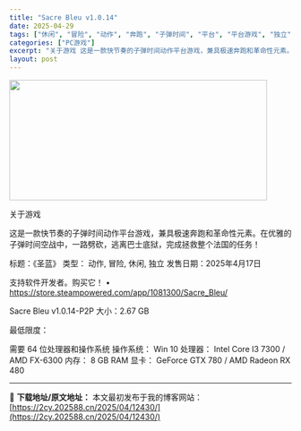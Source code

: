 ```yaml
---
title: "Sacre Bleu v1.0.14"
date: 2025-04-29
tags: ["休闲", "冒险", "动作", "奔跑", "子弹时间", "平台", "平台游戏", "独立", "节奏", "软件"]
categories: ["PC游戏"]
excerpt: "关于游戏 这是一款快节奏的子弹时间动作平台游戏，兼具极速奔跑和革命性元素。在优雅的子弹时间空战中，一路劈砍，逃离巴士底狱，完成拯救整个法国的任务！ 标题：《圣蓝》 类型： 动作, 冒险, 休闲, 独立 发售日期：2025年4月17日 支持软件开发者。购买它！ • https://store.stea&hellip;"
layout: post
---
```


<img class="aligncenter size-full wp-image-12433" src="https://2cy.202588.cn/wp-content/uploads/2025/04/2025042902033983.webp" alt="" width="460" height="215" />

关于游戏

这是一款快节奏的子弹时间动作平台游戏，兼具极速奔跑和革命性元素。在优雅的子弹时间空战中，一路劈砍，逃离巴士底狱，完成拯救整个法国的任务！

标题：《圣蓝》
类型： 动作, 冒险, 休闲, 独立
发售日期：2025年4月17日

支持软件开发者。购买它！
• https://store.steampowered.com/app/1081300/Sacre_Bleu/

Sacre Bleu v1.0.14-P2P
大小：2.67 GB

最低限度：

需要 64 位处理器和操作系统
操作系统： Win 10
处理器： Intel Core I3 7300 / AMD FX-6300
内存： 8 GB RAM
显卡： GeForce GTX 780 / AMD Radeon RX 480

---
📖 **下载地址/原文地址：** 本文最初发布于我的博客网站：[https://2cy.202588.cn/2025/04/12430/](https://2cy.202588.cn/2025/04/12430/)
